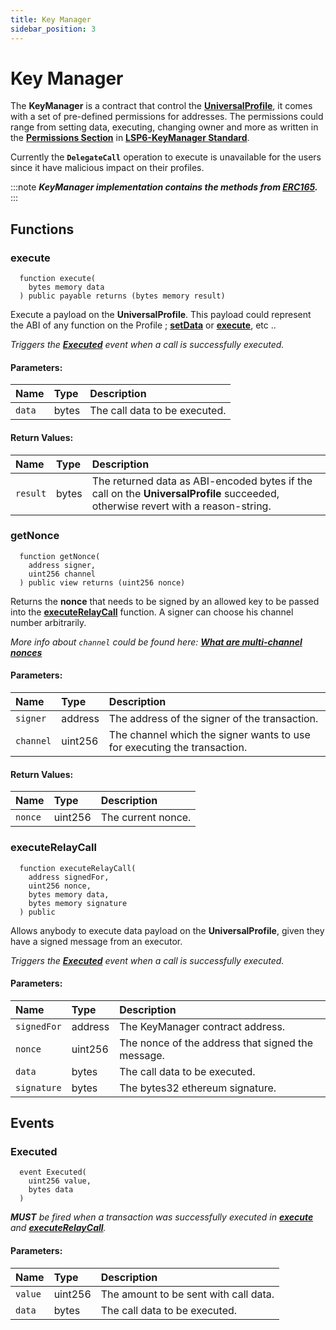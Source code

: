 ```yaml
---
title: Key Manager
sidebar_position: 3
---
```


# Key Manager

The **KeyManager** is a contract that control the **[UniversalProfile](./universal-profile.md)**, it comes with a set of pre-defined permissions for addresses.
The permissions could range from setting data, executing, changing owner and more as written in the **[Permissions Section](../standards/LSP6-KeyManager.md#-types-of-permissions)** in **[LSP6-KeyManager Standard](../standards/LSP6-KeyManager.md)**.

Currently the **`DelegateCall`** operation to execute is unavailable for the users since it have malicious impact on their profiles.

:::note
**_KeyManager implementation contains the methods from [ERC165](https://eips.ethereum.org/EIPS/eip-165)._**
:::



## Functions


### execute

```solidity
  function execute(
    bytes memory data
  ) public payable returns (bytes memory result)
```

Execute a payload on the **UniversalProfile**. This payload could represent the ABI of any function on the Profile ; **[setData](./universal-profile.md#setdata)** or **[execute](./universal-profile.md#execute)**, etc ..

*Triggers the **[Executed](#executed)** event when a call is successfully executed.*


#### Parameters:

| Name   | Type  | Description                   |
| :------| :---- | :---------------------------- |
| `data` | bytes | The call data to be executed. |


#### Return Values:

| Name     | Type    | Description                                                                                                                     |
| :--------| :------ | :------------------------------------------------------------------------------------------------------------------------------ |
| `result` |  bytes  | The returned data as ABI-encoded bytes if the call on the **UniversalProfile** succeeded, otherwise revert with a reason-string.|


### getNonce

```solidity
  function getNonce(
    address signer,
    uint256 channel
  ) public view returns (uint256 nonce)
```

Returns the **nonce** that needs to be signed by an allowed key to be passed into the **[executeRelayCall](#executerelaycall)** function. A signer can choose his channel number arbitrarily.

_More info about `channel` could be found here: **[What are multi-channel nonces](../standards/FAQ/Channel-Nonce.md)**_

#### Parameters:

| Name      | Type    | Description                                                              |
| :-------- | :------ | :----------------------------------------------------------------------- |
| `signer`  | address | The address of the signer of the transaction.                            |
| `channel` | uint256 | The channel which the signer wants to use for executing the transaction. |


#### Return Values:

| Name    | Type    | Description       |
| :-------| :------ | :---------------- |
| `nonce` | uint256 | The current nonce.|



### executeRelayCall

```solidity
  function executeRelayCall(
    address signedFor,
    uint256 nonce,
    bytes memory data,
    bytes memory signature
  ) public
```

Allows anybody to execute data payload on the **UniversalProfile**, given they have a signed message from an executor.

*Triggers the **[Executed](#executed)** event when a call is successfully executed.*


#### Parameters:

| Name        | Type    | Description                                       |
| :---------- | :------ | :------------------------------------------------ |
| `signedFor` | address | The KeyManager contract address.                  |
| `nonce`     | uint256 | The nonce of the address that signed the message. |
| `data`      | bytes   | The call data to be executed.                     |
| `signature` | bytes   | The bytes32 ethereum signature.                   |


## Events

### Executed

```solidity
  event Executed(
    uint256 value,
    bytes data
  )
```

_**MUST** be fired when a transaction was successfully executed in **[execute](#execute)** and **[executeRelayCall](#executerelaycall)**._

#### Parameters:

| Name    | Type    | Description                           |
| :------ | :------ | :------------------------------------ |
| `value` | uint256 | The amount to be sent with call data. |
| `data`  | bytes   | The call data to be executed.         |
